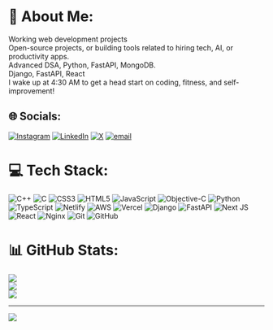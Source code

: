 # 💫 About Me:
Working web development projects<br>Open-source projects, or building tools related to hiring tech, AI, or productivity apps.<br>Advanced DSA, Python, FastAPI, MongoDB.<br>Django, FastAPI, React<br>I wake up at 4:30 AM to get a head start on coding, fitness, and self-improvement!


## 🌐 Socials:
[![Instagram](https://img.shields.io/badge/Instagram-%23E4405F.svg?logo=Instagram&logoColor=white)](https://instagram.com/parampanwar36) [![LinkedIn](https://img.shields.io/badge/LinkedIn-%230077B5.svg?logo=linkedin&logoColor=white)](https://linkedin.com/in/parampanwar) [![X](https://img.shields.io/badge/X-black.svg?logo=X&logoColor=white)](https://x.com/parampanwar36) [![email](https://img.shields.io/badge/Email-D14836?logo=gmail&logoColor=white)](mailto:parampanwar36@gmail.com) 

# 💻 Tech Stack:
![C++](https://img.shields.io/badge/c++-%2300599C.svg?style=for-the-badge&logo=c%2B%2B&logoColor=white) ![C](https://img.shields.io/badge/c-%2300599C.svg?style=for-the-badge&logo=c&logoColor=white) ![CSS3](https://img.shields.io/badge/css3-%231572B6.svg?style=for-the-badge&logo=css3&logoColor=white) ![HTML5](https://img.shields.io/badge/html5-%23E34F26.svg?style=for-the-badge&logo=html5&logoColor=white) ![JavaScript](https://img.shields.io/badge/javascript-%23323330.svg?style=for-the-badge&logo=javascript&logoColor=%23F7DF1E) ![Objective-C](https://img.shields.io/badge/OBJECTIVE--C-%233A95E3.svg?style=for-the-badge&logo=apple&logoColor=white) ![Python](https://img.shields.io/badge/python-3670A0?style=for-the-badge&logo=python&logoColor=ffdd54) ![TypeScript](https://img.shields.io/badge/typescript-%23007ACC.svg?style=for-the-badge&logo=typescript&logoColor=white) ![Netlify](https://img.shields.io/badge/netlify-%23000000.svg?style=for-the-badge&logo=netlify&logoColor=#00C7B7) ![AWS](https://img.shields.io/badge/AWS-%23FF9900.svg?style=for-the-badge&logo=amazon-aws&logoColor=white) ![Vercel](https://img.shields.io/badge/vercel-%23000000.svg?style=for-the-badge&logo=vercel&logoColor=white) ![Django](https://img.shields.io/badge/django-%23092E20.svg?style=for-the-badge&logo=django&logoColor=white) ![FastAPI](https://img.shields.io/badge/FastAPI-005571?style=for-the-badge&logo=fastapi) ![Next JS](https://img.shields.io/badge/Next-black?style=for-the-badge&logo=next.js&logoColor=white) ![React](https://img.shields.io/badge/react-%2320232a.svg?style=for-the-badge&logo=react&logoColor=%2361DAFB) ![Nginx](https://img.shields.io/badge/nginx-%23009639.svg?style=for-the-badge&logo=nginx&logoColor=white) ![Git](https://img.shields.io/badge/git-%23F05033.svg?style=for-the-badge&logo=git&logoColor=white) ![GitHub](https://img.shields.io/badge/github-%23121011.svg?style=for-the-badge&logo=github&logoColor=white)
# 📊 GitHub Stats:
![](https://github-readme-stats.vercel.app/api?username=parampanwar&theme=dark&hide_border=true&include_all_commits=false&count_private=true)<br/>
![](https://nirzak-streak-stats.vercel.app/?user=parampanwar&theme=dark&hide_border=true)<br/>
![](https://github-readme-stats.vercel.app/api/top-langs/?username=parampanwar&theme=dark&hide_border=true&include_all_commits=false&count_private=true&layout=compact)

---
[![](https://visitcount.itsvg.in/api?id=parampanwar&icon=0&color=0)](https://visitcount.itsvg.in)

<!-- Proudly created with GPRM ( https://gprm.itsvg.in ) -->
